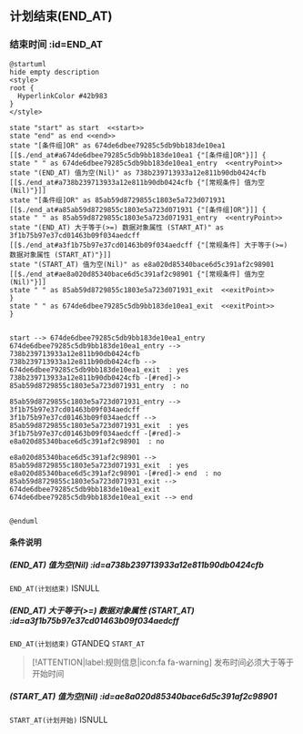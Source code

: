 ## 计划结束(END_AT) <!-- {docsify-ignore-all} -->

   

### 结束时间 :id=END_AT

```plantuml
@startuml
hide empty description
<style>
root {
  HyperlinkColor #42b983
}
</style>

state "start" as start  <<start>>
state "end" as end <<end>>
state "[条件组]OR" as 674de6dbee79285c5db9bb183de10ea1 [[$./end_at#a674de6dbee79285c5db9bb183de10ea1 {"[条件组]OR"}]] {
state " " as 674de6dbee79285c5db9bb183de10ea1_entry  <<entryPoint>>
state "(END_AT) 值为空(Nil)" as 738b239713933a12e811b90db0424cfb [[$./end_at#a738b239713933a12e811b90db0424cfb {"[常规条件] 值为空(Nil)"}]]
state "[条件组]OR" as 85ab59d8729855c1803e5a723d071931 [[$./end_at#a85ab59d8729855c1803e5a723d071931 {"[条件组]OR"}]] {
state " " as 85ab59d8729855c1803e5a723d071931_entry  <<entryPoint>>
state "(END_AT) 大于等于(>=) 数据对象属性 (START_AT)" as 3f1b75b97e37cd01463b09f034aedcff [[$./end_at#a3f1b75b97e37cd01463b09f034aedcff {"[常规条件] 大于等于(>=) 数据对象属性 (START_AT)"}]]
state "(START_AT) 值为空(Nil)" as e8a020d85340bace6d5c391af2c98901 [[$./end_at#ae8a020d85340bace6d5c391af2c98901 {"[常规条件] 值为空(Nil)"}]]
state " " as 85ab59d8729855c1803e5a723d071931_exit  <<exitPoint>>
}
state " " as 674de6dbee79285c5db9bb183de10ea1_exit  <<exitPoint>>
}


start --> 674de6dbee79285c5db9bb183de10ea1_entry 
674de6dbee79285c5db9bb183de10ea1_entry --> 738b239713933a12e811b90db0424cfb 
738b239713933a12e811b90db0424cfb --> 674de6dbee79285c5db9bb183de10ea1_exit  : yes
738b239713933a12e811b90db0424cfb -[#red]-> 85ab59d8729855c1803e5a723d071931_entry  : no

85ab59d8729855c1803e5a723d071931_entry --> 3f1b75b97e37cd01463b09f034aedcff 
3f1b75b97e37cd01463b09f034aedcff --> 85ab59d8729855c1803e5a723d071931_exit  : yes
3f1b75b97e37cd01463b09f034aedcff -[#red]-> e8a020d85340bace6d5c391af2c98901  : no

e8a020d85340bace6d5c391af2c98901 --> 85ab59d8729855c1803e5a723d071931_exit  : yes
e8a020d85340bace6d5c391af2c98901 -[#red]-> end  : no
85ab59d8729855c1803e5a723d071931_exit --> 674de6dbee79285c5db9bb183de10ea1_exit 
674de6dbee79285c5db9bb183de10ea1_exit --> end 


@enduml
```

#### 条件说明

##### (END_AT) 值为空(Nil) :id=a738b239713933a12e811b90db0424cfb



`END_AT(计划结束)` ISNULL 

##### (END_AT) 大于等于(>=) 数据对象属性 (START_AT) :id=a3f1b75b97e37cd01463b09f034aedcff



`END_AT(计划结束)` GTANDEQ  `START_AT`

> [!ATTENTION|label:规则信息|icon:fa fa-warning]
> 发布时间必须大于等于开始时间


##### (START_AT) 值为空(Nil) :id=ae8a020d85340bace6d5c391af2c98901



`START_AT(计划开始)` ISNULL 






